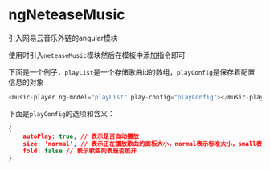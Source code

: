 # ngNeteaseMusic
引入网易云音乐外链的angular模块

使用时引入`neteaseMusic`模块然后在模板中添加指令即可

下面是一个例子，`playList`是一个存储歌曲id的数组，`playConfig`是保存着配置信息的对象

```JavaScript
<music-player ng-model="playList" play-config="playConfig"></music-player>
```

下面是`playConfig`的选项和含义：

```Json
{
	autoPlay: true, // 表示是否自动播放
    size: 'normal', // 表示正在播放歌曲的面板大小，normal表示标准大小，small表示小面板
    fold: false // 表示歌曲列表是否展开
}
```